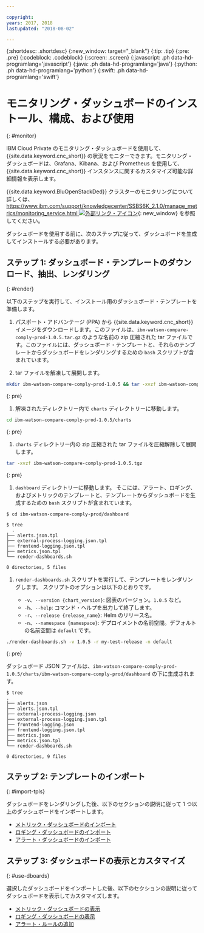 ```yaml
---

copyright:
years: 2017, 2018
lastupdated: "2018-08-02"

---
```


{:shortdesc: .shortdesc}
{:new_window: target="_blank"}
{:tip: .tip}
{:pre: .pre}
{:codeblock: .codeblock}
{:screen: .screen}
{:javascript: .ph data-hd-programlang='javascript'}
{:java: .ph data-hd-programlang='java'}
{:python: .ph data-hd-programlang='python'}
{:swift: .ph data-hd-programlang='swift'}

# モニタリング・ダッシュボードのインストール、構成、および使用
{: #monitor}

IBM Cloud Private のモニタリング・ダッシュボードを使用して、{{site.data.keyword.cnc_short}} の状況をモニターできます。モニタリング・ダッシュボードは、Grafana、Kibana、および Prometheus を使用して、{{site.data.keyword.cnc_short}} インスタンスに関するカスタマイズ可能な詳細情報を表示します。

{{site.data.keyword.BluOpenStackDed}} クラスターのモニタリングについて詳しくは、[https://www.ibm.com/support/knowledgecenter/SSBS6K_2.1.0/manage_metrics/monitoring_service.html ![外部リンク・アイコン](../../icons/launch-glyph.svg "外部リンク・アイコン")](https://www.ibm.com/support/knowledgecenter/SSBS6K_2.1.0/manage_metrics/monitoring_service.html){: new_window} を参照してください。

ダッシュボードを使用する前に、次のステップに従って、ダッシュボードを生成してインストールする必要があります。

## ステップ 1: ダッシュボード・テンプレートのダウンロード、抽出、レンダリング
{: #render}

以下のステップを実行して、インストール用のダッシュボード・テンプレートを準備します。

1. パスポート・アドバンテージ (PPA) から {{site.data.keyword.cnc_short}} イメージをダウンロードします。このファイルは、`ibm-watson-compare-comply-prod-1.0.5.tar.gz` のような名前の zip 圧縮された tar ファイルです。このファイルには、ダッシュボード・テンプレートと、それらのテンプレートからダッシュボードをレンダリングするための `bash` スクリプトが含まれています。

1. tar ファイルを解凍して展開します。
  ```bash
  mkdir ibm-watson-compare-comply-prod-1.0.5 && tar -xvzf ibm-watson-compare-comply-prod-1.0.5.tar.gz -C ibm-watson-compare-comply-prod-1.0.5
  ``` 
  {: pre}

1. 解凍されたディレクトリー内で `charts` ディレクトリーに移動します。
  ```bash
  cd ibm-watson-compare-comply-prod-1.0.5/charts
  ```
  {: pre}

1. `charts` ディレクトリー内の zip 圧縮された tar ファイルを圧縮解除して展開します。
  ```bash
  tar -xvzf ibm-watson-compare-comply-prod-1.0.5.tgz
  ```
  {: pre}

1. `dashboard` ディレクトリーに移動します。 そこには、アラート、ロギング、およびメトリックのテンプレートと、テンプレートからダッシュボードを生成するための `bash` スクリプトが含まれています。

  ```
  $ cd ibm-watson-compare-comply-prod/dashboard
  
  $ tree
    .
  ├── alerts.json.tpl
  ├── external-process-logging.json.tpl
  ├── frontend-logging.json.tpl
  ├── metrics.json.tpl
  └── render-dashboards.sh

  0 directories, 5 files
  ```

1. `render-dashboards.sh` スクリプトを実行して、テンプレートをレンダリングします。 スクリプトのオプションは以下のとおりです。
  
    - `-v`、`--version {chart_version}`: 図表のバージョン。`1.0.5` など。
    - `-h`、`--help`: コマンド・ヘルプを出力して終了します。
    - `-r`、`--release {release_name}`: Helm のリリース名。
    - `-n`、`--namespace {namespace}`: デプロイメントの名前空間。デフォルトの名前空間は `default` です。

  ```bash
  ./render-dashboards.sh -v 1.0.5 -r my-test-release -n default
  ```
  {: pre}

ダッシュボード JSON ファイルは、`ibm-watson-compare-comply-prod-1.0.5/charts/ibm-watson-compare-comply-prod/dashboard` の下に生成されます。

  ```
  $ tree
  .
  ├── alerts.json
  ├── alerts.json.tpl
  ├── external-process-logging.json
  ├── external-process-logging.json.tpl
  ├── frontend-logging.json
  ├── frontend-logging.json.tpl
  ├── metrics.json
  ├── metrics.json.tpl
  └── render-dashboards.sh

  0 directories, 9 files
  ```

## ステップ 2: テンプレートのインポート
{: #import-tpls}

ダッシュボードをレンダリングした後、以下のセクションの説明に従って 1 つ以上のダッシュボードをインポートします。

  - [メトリック・ダッシュボードのインポート](metrics.html#import)
  - [ロギング・ダッシュボードのインポート](logging.html#import)
  - [アラート・ダッシュボードのインポート](alerts.html#import)

## ステップ 3: ダッシュボードの表示とカスタマイズ
{: #use-dboards}

選択したダッシュボードをインポートした後、以下のセクションの説明に従ってダッシュボードを表示してカスタマイズします。

  - [メトリック・ダッシュボードの表示](metrics.html#view)
  - [ロギング・ダッシュボードの表示](logging.html#view)
  - [アラート・ルールの追加](alerts.html#add)
